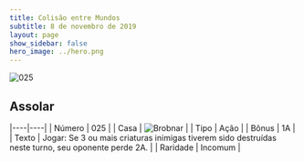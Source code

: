 ```yaml
---
title: Colisão entre Mundos
subtitle: 8 de novembro de 2019
layout: page
show_sidebar: false
hero_image: ../hero.png
---
```


![025](https://cdn.keyforgegame.com/media/card_front/pt/452_025_77XG867M56MW_pt.png)

## Assolar

|----|----|
| Número | 025 |
| Casa | ![Brobnar](https://archonarcana.com/images/thumb/e/e0/Brobnar.png/22px-Brobnar.png "Brobnar") |
| Tipo | Ação |
| Bônus | 1A |
| Texto | Jogar: Se 3 ou mais criaturas inimigas tiverem sido destruídas neste turno,  seu oponente perde 2A. |
| Raridade | Incomum |
